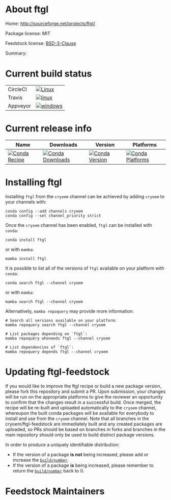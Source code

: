 About ftgl
==========

Home: http://sourceforge.net/projects/ftgl/

Package license: MIT

Feedstock license: [BSD-3-Clause](https://github.com/cryoem/ftgl-feedstock/blob/master/LICENSE.txt)

Summary: 

Current build status
====================


<table><tr>
    <td>CircleCI</td>
    <td>
      <a href="https://circleci.com/gh/cryoem/ftgl-feedstock">
        <img alt="Linux" src="https://img.shields.io/circleci/project/github/cryoem/ftgl-feedstock/master.svg?label=Linux">
      </a>
    </td>
  </tr><tr>
    <td>Travis</td>
    <td>
      <a href="https://app.travis-ci.com/cryoem/ftgl-feedstock">
        <img alt="linux" src="https://img.shields.io/travis/com/cryoem/ftgl-feedstock/master.svg?label=Linux">
      </a>
    </td>
  </tr><tr>
    <td>Appveyor</td>
    <td>
      <a href="https://ci.appveyor.com/project/cryoem/ftgl-feedstock/branch/master">
        <img alt="windows" src="https://img.shields.io/appveyor/ci/cryoem/ftgl-feedstock/master.svg?label=Windows">
      </a>
    </td>
  </tr>
</table>

Current release info
====================

| Name | Downloads | Version | Platforms |
| --- | --- | --- | --- |
| [![Conda Recipe](https://img.shields.io/badge/recipe-ftgl-green.svg)](https://anaconda.org/cryoem/ftgl) | [![Conda Downloads](https://img.shields.io/conda/dn/cryoem/ftgl.svg)](https://anaconda.org/cryoem/ftgl) | [![Conda Version](https://img.shields.io/conda/vn/cryoem/ftgl.svg)](https://anaconda.org/cryoem/ftgl) | [![Conda Platforms](https://img.shields.io/conda/pn/cryoem/ftgl.svg)](https://anaconda.org/cryoem/ftgl) |

Installing ftgl
===============

Installing `ftgl` from the `cryoem` channel can be achieved by adding `cryoem` to your channels with:

```
conda config --add channels cryoem
conda config --set channel_priority strict
```

Once the `cryoem` channel has been enabled, `ftgl` can be installed with `conda`:

```
conda install ftgl
```

or with `mamba`:

```
mamba install ftgl
```

It is possible to list all of the versions of `ftgl` available on your platform with `conda`:

```
conda search ftgl --channel cryoem
```

or with `mamba`:

```
mamba search ftgl --channel cryoem
```

Alternatively, `mamba repoquery` may provide more information:

```
# Search all versions available on your platform:
mamba repoquery search ftgl --channel cryoem

# List packages depending on `ftgl`:
mamba repoquery whoneeds ftgl --channel cryoem

# List dependencies of `ftgl`:
mamba repoquery depends ftgl --channel cryoem
```




Updating ftgl-feedstock
=======================

If you would like to improve the ftgl recipe or build a new
package version, please fork this repository and submit a PR. Upon submission,
your changes will be run on the appropriate platforms to give the reviewer an
opportunity to confirm that the changes result in a successful build. Once
merged, the recipe will be re-built and uploaded automatically to the
`cryoem` channel, whereupon the built conda packages will be available for
everybody to install and use from the `cryoem` channel.
Note that all branches in the cryoem/ftgl-feedstock are
immediately built and any created packages are uploaded, so PRs should be based
on branches in forks and branches in the main repository should only be used to
build distinct package versions.

In order to produce a uniquely identifiable distribution:
 * If the version of a package **is not** being increased, please add or increase
   the [``build/number``](https://docs.conda.io/projects/conda-build/en/latest/resources/define-metadata.html#build-number-and-string).
 * If the version of a package **is** being increased, please remember to return
   the [``build/number``](https://docs.conda.io/projects/conda-build/en/latest/resources/define-metadata.html#build-number-and-string)
   back to 0.

Feedstock Maintainers
=====================



